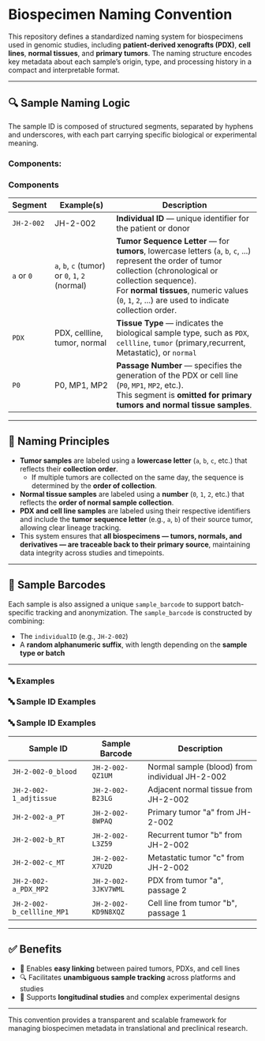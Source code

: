 # Biospecimen Naming Convention

This repository defines a standardized naming system for biospecimens used in genomic studies, including **patient-derived xenografts (PDX)**, **cell lines**, **normal tissues**, and **primary tumors**. The naming structure encodes key metadata about each sample’s origin, type, and processing history in a compact and interpretable format.

---

## 🔍 Sample Naming Logic

The sample ID is composed of structured segments, separated by hyphens and underscores, with each part carrying specific biological or experimental meaning.


### Components:

### Components

| Segment   | Example(s)     | Description |
|-----------|----------------|-------------|
| `JH-2-002` | JH-2-002       | **Individual ID** — unique identifier for the patient or donor |
| `a` or `0` | `a`, `b`, `c` (tumor) or `0`, `1`, `2` (normal) | **Tumor Sequence Letter** — for **tumors**, lowercase letters (`a`, `b`, `c`, ...) represent the order of tumor collection (chronological or collection sequence).<br>For **normal tissues**, numeric values (`0`, `1`, `2`, ...) are used to indicate collection order. |
| `PDX`     | PDX, cellline, tumor, normal | **Tissue Type** — indicates the biological sample type, such as `PDX`, `cellline`, `tumor` (primary,recurrent, Metastatic), or `normal` |
| `P0`      | P0, MP1, MP2   | **Passage Number** — specifies the generation of the PDX or cell line (`P0`, `MP1`, `MP2`, etc.).<br>This segment is **omitted for primary tumors and normal tissue samples**. |


---

## 🧬 Naming Principles


- **Tumor samples** are labeled using a **lowercase letter** (`a`, `b`, `c`, etc.) that reflects their **collection order**.
  - If multiple tumors are collected on the same day, the sequence is determined by the **order of collection**.
- **Normal tissue samples** are labeled using a **number** (`0`, `1`, `2`, etc.) that reflects the **order of normal sample collection**.
- **PDX and cell line samples** are labeled using their respective identifiers and include the **tumor sequence letter** (e.g., `a`, `b`) of their source tumor, allowing clear lineage tracking.
- This system ensures that **all biospecimens — tumors, normals, and derivatives — are traceable back to their primary source**, maintaining data integrity across studies and timepoints.


---

## 🧾 Sample Barcodes

Each sample is also assigned a unique `sample_barcode` to support batch-specific tracking and anonymization. The `sample_barcode` is constructed by combining:

- The `individualID` (e.g., `JH-2-002`)
- A **random alphanumeric suffix**, with length depending on the **sample type or batch**

---

### 🔤 Examples

### 🔤 Sample ID Examples

### 🔤 Sample ID Examples

| Sample ID                     | Sample Barcode           | Description                                  |
|------------------------------|--------------------------|----------------------------------------------|
| `JH-2-002-0_blood`           | `JH-2-002-QZ1UM`          | Normal sample (blood) from individual JH-2-002 |
| `JH-2-002-1_adjtissue`       | `JH-2-002-B23LG`          | Adjacent normal tissue from JH-2-002         |
| `JH-2-002-a_PT`              | `JH-2-002-8WPAQ`          | Primary tumor "a" from JH-2-002              |
| `JH-2-002-b_RT`              | `JH-2-002-L3Z59`          | Recurrent tumor "b" from JH-2-002            |
| `JH-2-002-c_MT`              | `JH-2-002-X7U2D`          | Metastatic tumor "c" from JH-2-002           |
| `JH-2-002-a_PDX_MP2`         | `JH-2-002-3JKV7WML`       | PDX from tumor "a", passage 2                |
| `JH-2-002-b_cellline_MP1`    | `JH-2-002-KD9N8XQZ`       | Cell line from tumor "b", passage 1          |


---

## ✅ Benefits

- 🔗 Enables **easy linking** between paired tumors, PDXs, and cell lines  
- 🔍 Facilitates **unambiguous sample tracking** across platforms and studies  
- 🧪 Supports **longitudinal studies** and complex experimental designs

---

This convention provides a transparent and scalable framework for managing biospecimen metadata in translational and preclinical research.


